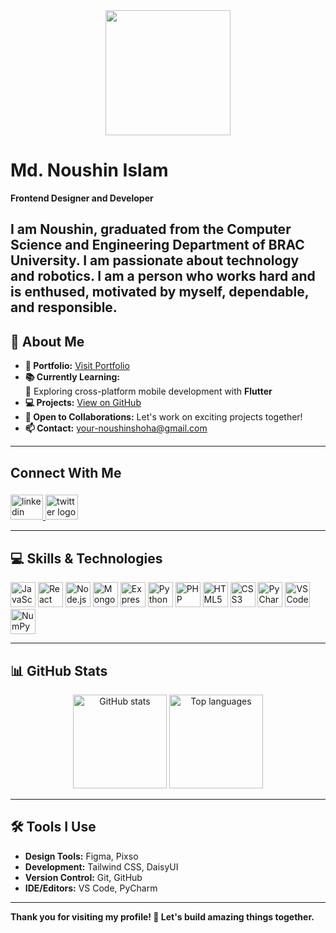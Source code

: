 <div align="center">
  <img height="200" src="https://i.postimg.cc/pXhNy3HN/rsz-dsc03035.jpg" />
</div>

# Md. Noushin Islam  
**Frontend Designer and Developer**

**I am Noushin, graduated from the Computer Science and Engineering Department of BRAC University. I am passionate about technology and robotics. I am a person who works hard and is enthused, motivated by myself, dependable, and responsible.**
---

## 🌟 About Me  
- **📂 Portfolio:** [Visit Portfolio](https://portfolio-saad0205.surge.sh/)  
- **📚 Currently Learning:**  
  🌱 Exploring cross-platform mobile development with **Flutter**  
- **💻 Projects:** [View on GitHub](https://github.com/noushinsaad?tab=repositories)  
- **🤝 Open to Collaborations:** Let's work on exciting projects together!  
- **📫 Contact:** your-noushinshoha@gmail.com  

---

<h2 align="left">Connect With Me</h2>

###

<div align="left">
  <a href="https://www.linkedin.com/in/md-noushin-islam-sa-ad-1159481aa/" target="_blank">
    <img src="https://raw.githubusercontent.com/maurodesouza/profile-readme-generator/master/src/assets/icons/social/linkedin/default.svg" width="52" height="40" alt="linkedin logo"  />
  </a>
  <a href="https://x.com/SaAd96298" target="_blank">
    <img src="https://raw.githubusercontent.com/maurodesouza/profile-readme-generator/master/src/assets/icons/social/twitter/default.svg" width="52" height="40" alt="twitter logo"  />
  </a>
</div>


---

## 💻 Skills & Technologies  

<div>
  <img src="https://cdn.jsdelivr.net/gh/devicons/devicon/icons/javascript/javascript-original.svg" height="40" alt="JavaScript logo" />
  <img src="https://cdn.jsdelivr.net/gh/devicons/devicon/icons/react/react-original.svg" height="40" alt="React logo" />
  <img src="https://cdn.jsdelivr.net/gh/devicons/devicon/icons/nodejs/nodejs-original.svg" height="40" alt="Node.js logo" />
  <img src="https://cdn.jsdelivr.net/gh/devicons/devicon/icons/mongodb/mongodb-original.svg" height="40" alt="MongoDB logo" />
  <img src="https://cdn.jsdelivr.net/gh/devicons/devicon/icons/express/express-original.svg" height="40" alt="Express logo" />
  <img src="https://cdn.jsdelivr.net/gh/devicons/devicon/icons/python/python-original.svg" height="40" alt="Python logo" />
  <img src="https://cdn.jsdelivr.net/gh/devicons/devicon/icons/php/php-original.svg" height="40" alt="PHP logo" />
  <img src="https://cdn.jsdelivr.net/gh/devicons/devicon/icons/html5/html5-original.svg" height="40" alt="HTML5 logo" />
  <img src="https://cdn.jsdelivr.net/gh/devicons/devicon/icons/css3/css3-original.svg" height="40" alt="CSS3 logo" />
  <img src="https://cdn.jsdelivr.net/gh/devicons/devicon/icons/pycharm/pycharm-original.svg" height="40" alt="PyCharm logo" />
  <img src="https://cdn.jsdelivr.net/gh/devicons/devicon/icons/vscode/vscode-original.svg" height="40" alt="VS Code logo" />
  <img src="https://cdn.jsdelivr.net/gh/devicons/devicon/icons/numpy/numpy-original.svg" height="40" alt="NumPy logo" />
</div>

---

## 📊 GitHub Stats  

<div align="center">
  <img src="https://github-readme-stats.vercel.app/api?username=noushinsaad&show_icons=true&include_all_commits=true&count_private=true&theme=dark&hide_border=true" height="150" alt="GitHub stats" />
  <img src="https://github-readme-stats.vercel.app/api/top-langs/?username=noushinsaad&layout=compact&theme=dark&hide_border=true" height="150" alt="Top languages" />
</div>

---

## 🛠️ Tools I Use  
- **Design Tools:** Figma, Pixso  
- **Development:** Tailwind CSS, DaisyUI
- **Version Control:** Git, GitHub  
- **IDE/Editors:** VS Code, PyCharm  

---

**Thank you for visiting my profile! 🚀 Let's build amazing things together.**  
